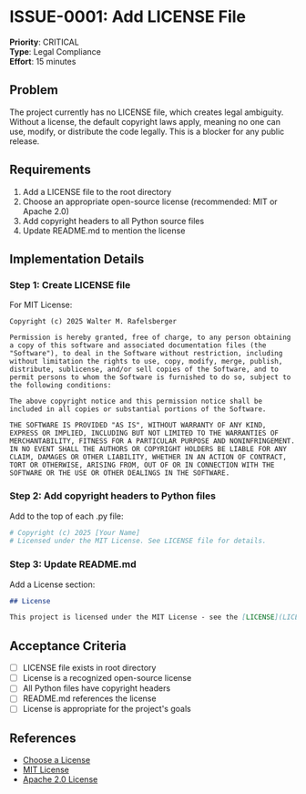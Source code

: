 # ISSUE-0001: Add LICENSE File

**Priority**: CRITICAL  
**Type**: Legal Compliance  
**Effort**: 15 minutes

## Problem

The project currently has no LICENSE file, which creates legal ambiguity. Without a license, the default copyright laws apply, meaning no one can use, modify, or distribute the code legally. This is a blocker for any public release.

## Requirements

1. Add a LICENSE file to the root directory
2. Choose an appropriate open-source license (recommended: MIT or Apache 2.0)
3. Add copyright headers to all Python source files
4. Update README.md to mention the license

## Implementation Details

### Step 1: Create LICENSE file

For MIT License:

```
Copyright (c) 2025 Walter M. Rafelsberger

Permission is hereby granted, free of charge, to any person obtaining a copy of this software and associated documentation files (the "Software"), to deal in the Software without restriction, including without limitation the rights to use, copy, modify, merge, publish, distribute, sublicense, and/or sell copies of the Software, and to permit persons to whom the Software is furnished to do so, subject to the following conditions:

The above copyright notice and this permission notice shall be included in all copies or substantial portions of the Software.

THE SOFTWARE IS PROVIDED "AS IS", WITHOUT WARRANTY OF ANY KIND, EXPRESS OR IMPLIED, INCLUDING BUT NOT LIMITED TO THE WARRANTIES OF MERCHANTABILITY, FITNESS FOR A PARTICULAR PURPOSE AND NONINFRINGEMENT. IN NO EVENT SHALL THE AUTHORS OR COPYRIGHT HOLDERS BE LIABLE FOR ANY CLAIM, DAMAGES OR OTHER LIABILITY, WHETHER IN AN ACTION OF CONTRACT, TORT OR OTHERWISE, ARISING FROM, OUT OF OR IN CONNECTION WITH THE SOFTWARE OR THE USE OR OTHER DEALINGS IN THE SOFTWARE.
```

### Step 2: Add copyright headers to Python files

Add to the top of each .py file:

```python
# Copyright (c) 2025 [Your Name]
# Licensed under the MIT License. See LICENSE file for details.
```

### Step 3: Update README.md

Add a License section:

```markdown
## License

This project is licensed under the MIT License - see the [LICENSE](LICENSE) file for details.
```

## Acceptance Criteria

- [ ] LICENSE file exists in root directory
- [ ] License is a recognized open-source license
- [ ] All Python files have copyright headers
- [ ] README.md references the license
- [ ] License is appropriate for the project's goals

## References

- [Choose a License](https://choosealicense.com/)
- [MIT License](https://opensource.org/licenses/MIT)
- [Apache 2.0 License](https://www.apache.org/licenses/LICENSE-2.0)
